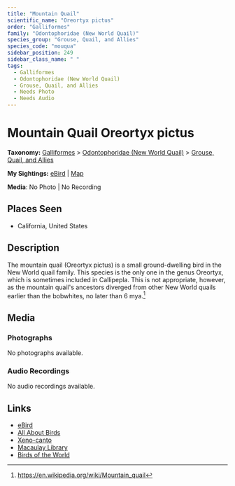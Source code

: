 ```yaml
---
title: "Mountain Quail"
scientific_name: "Oreortyx pictus"
order: "Galliformes"
family: "Odontophoridae (New World Quail)"
species_group: "Grouse, Quail, and Allies"
species_code: "mouqua"
sidebar_position: 249
sidebar_class_name: " "
tags: 
  - Galliformes
  - Odontophoridae (New World Quail)
  - Grouse, Quail, and Allies
  - Needs Photo
  - Needs Audio
---
```


# Mountain Quail <span className='sci_name'>Oreortyx pictus</span>

**Taxonomy:** [Galliformes](/tags/galliformes) > [Odontophoridae (New World Quail)](/tags/odontophoridae-new-world-quail) > [Grouse, Quail, and Allies](/tags/grouse-quail-and-allies)

**My Sightings:** [eBird](https://ebird.org/lifelist?r=world&time=life&spp=mouqua) | [Map](/map?species_code=mouqua)

**Media**: No Photo | No Recording

## Places Seen

* California, United States

## Description
The mountain quail (Oreortyx pictus) is a small ground-dwelling bird in the New World quail family. This species is the only one in the genus Oreortyx, which is sometimes included in Callipepla. This is not appropriate, however, as the mountain quail's ancestors diverged from other New World quails earlier than the bobwhites, no later than 6 mya.[^1]

[^1]: https://en.wikipedia.org/wiki/Mountain_quail

## Media
### Photographs
No photographs available.

### Audio Recordings
No audio recordings available.

## Links
* [eBird](https://ebird.org/species/mouqua) 
* [All About Birds](https://www.allaboutbirds.org/guide/mouqua) 
* [Xeno-canto](https://www.xeno-canto.org/species/oreortyx-pictus) 
* [Macaulay Library](https://search.macaulaylibrary.org/catalog?taxonCode=mouqua&sort=rating_rank_desc)
* [Birds of the World](https://birdsoftheworld.org/bow/species/mouqua)
